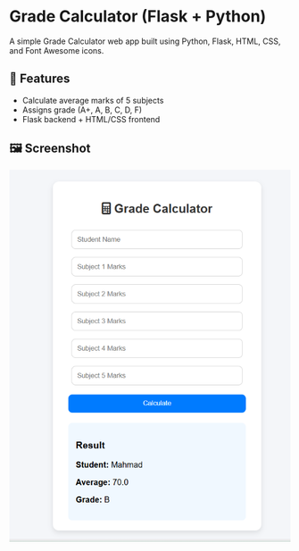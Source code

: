 #  Grade Calculator (Flask + Python)

A simple Grade Calculator web app built using Python, Flask, HTML, CSS, and Font Awesome icons.  

## 🚀 Features
- Calculate average marks of 5 subjects
- Assigns grade (A+, A, B, C, D, F)
- Flask backend + HTML/CSS frontend

## 🖼️ Screenshot

![Grade Calculator Screenshot](https://github.com/Mahmad-Asif/gradeapp/blob/2f650811e2acd5f571e2b9501d0f998299a568b3/Screenshot%202025-09-08%20113313.png?raw=true)


